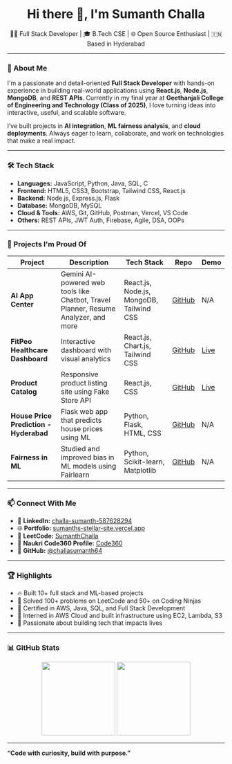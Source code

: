<h1 align="center">Hi there 👋, I'm Sumanth Challa</h1>

<p align="center">
  👨‍💻 Full Stack Developer | 🎓 B.Tech CSE | 🌐 Open Source Enthusiast | 🇮🇳 Based in Hyderabad
</p>

---

### 🚀 About Me

I'm a passionate and detail-oriented **Full Stack Developer** with hands-on experience in building real-world applications using **React.js**, **Node.js**, **MongoDB**, and **REST APIs**. Currently in my final year at **Geethanjali College of Engineering and Technology (Class of 2025)**, I love turning ideas into interactive, useful, and scalable software.

I’ve built projects in **AI integration**, **ML fairness analysis**, and **cloud deployments**. Always eager to learn, collaborate, and work on technologies that make a real impact.

---

### 🛠️ Tech Stack

- **Languages:** JavaScript, Python, Java, SQL, C
- **Frontend:** HTML5, CSS3, Bootstrap, Tailwind CSS, React.js
- **Backend:** Node.js, Express.js, Flask
- **Database:** MongoDB, MySQL
- **Cloud & Tools:** AWS, Git, GitHub, Postman, Vercel, VS Code
- **Others:** REST APIs, JWT Auth, Firebase, Agile, DSA, OOPs

---

### 💼 Projects I'm Proud Of

| Project | Description | Tech Stack | Repo | Demo |
|--------|-------------|------------|------|------|
| **AI App Center** | Gemini AI-powered web tools like Chatbot, Travel Planner, Resume Analyzer, and more | React.js, Node.js, MongoDB, Tailwind CSS | [GitHub](https://github.com/challasumanth64/ai-app-center) | N/A |
| **FitPeo Healthcare Dashboard** | Interactive dashboard with visual analytics | React.js, Chart.js, Tailwind CSS | [GitHub](https://github.com/challasumanth64/Fitpeo-Healthcare-Dashboard) | [Live](https://fitpeo-healthcare-dashboard-sigma.vercel.app/) |
| **Product Catalog** | Responsive product listing site using Fake Store API | React.js, CSS | [GitHub](https://github.com/challasumanth64/React-Product-Catalog) | [Live](https://react-product-catalog-five.vercel.app/) |
| **House Price Prediction - Hyderabad** | Flask web app that predicts house prices using ML | Python, Flask, HTML, CSS | [GitHub](https://github.com/challasumanth64/House-Price-Prediction-Hyderabad) | N/A |
| **Fairness in ML** | Studied and improved bias in ML models using Fairlearn | Python, Scikit-learn, Matplotlib | [GitHub](https://github.com/challasumanth64/THE-IMPACT-OF-FEATURE-ENGINEERING-ON-FAIRNESS-METRICS-IN-MACHINE-LEARNING-ALGORITHMS) | N/A |

---

### 📫 Connect With Me

- 🔗 **LinkedIn:** [challa-sumanth-587628294](https://www.linkedin.com/in/challa-sumanth-587628294/)  
- 🌐 **Portfolio:** [sumanths-stellar-site.vercel.app](https://sumanths-stellar-site.vercel.app/)  
- 🧠 **LeetCode:** [SumanthChalla](https://leetcode.com/u/SumanthChalla/)  
- 📄 **Naukri Code360 Profile:** [Code360](https://www.naukri.com/code360/profile/ae9763d0-1026-4796-8501-e4d1c96d4f3d)  
- 💼 **GitHub:** [@challasumanth64](https://github.com/challasumanth64)

---

### 🏆 Highlights

- 🔥 Built 10+ full stack and ML-based projects
- 🧠 Solved 100+ problems on LeetCode and 50+ on Coding Ninjas
- 📜 Certified in AWS, Java, SQL, and Full Stack Development
- 🧪 Interned in AWS Cloud and built infrastructure using EC2, Lambda, S3
- 🎯 Passionate about building tech that impacts lives

---

### 📊 GitHub Stats

<p align="center">
  <img src="https://github-readme-stats.vercel.app/api?username=challasumanth64&show_icons=true&theme=radical" height="170px"/>
  <img src="https://github-readme-stats.vercel.app/api/top-langs/?username=challasumanth64&layout=compact&theme=radical" height="170px"/>
</p>

---

**“Code with curiosity, build with purpose.”**
